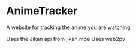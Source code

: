 # AnimeTracker
A website for tracking the anime you are watching

Uses the Jikan api from jikan.moe
Uses web2py
